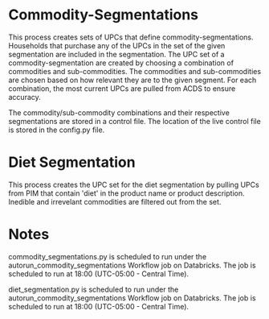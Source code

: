 # Commodity-Segmentations
This process creates sets of UPCs that define commodity-segmentations. Households that purchase any of the UPCs in the set of the given segmentation are included in the segmentation. The UPC set of a commodity-segmentation are created by choosing a combination of commodities and sub-commodities. The commodities and sub-commodities are chosen based on how relevant they are to the given segment. For each combination, the most current UPCs are pulled from ACDS to ensure accuracy.

The commodity/sub-commodity combinations and their respective segmentations are stored in a control file.  The location of the live control file is stored in the config.py file.

# Diet Segmentation
This process creates the UPC set for the diet segmentation by pulling UPCs from PIM that contain 'diet' in the product name or product description. Inedible and irrevelant commodities are filtered out from the set.

# Notes
commodity_segmentations.py is scheduled to run under the autorun_commodity_segmentations Workflow job on Databricks. The job is scheduled to run at 18:00 (UTC-05:00 - Central Time).

diet_segmentation.py is scheduled to run under the autorun_commodity_segmentations Workflow job on Databricks. The job is scheduled to run at 18:00 (UTC-05:00 - Central Time).

